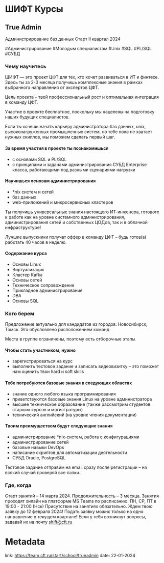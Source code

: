 # ШИФТ Курсы 

## True Admin

Администрирование баз данных
Старт II квартал 2024

\#Администрирование \#Молодым специалистам \#Unix \#SQL \#PL/SQL \#СУБД

### Чему научитесь

ШИФТ — это проект ЦФТ для тех, кто хочет развиваться в ИТ и финтехе. Здесь ты за 2-3 месяца получишь комплексные знания в рамках выбранного направления от экспертов ЦФТ.

Цель проекта – твой профессиональный рост и оптимальная интеграция в команду ЦФТ.

Участие в проекте бесплатное, поскольку мы нацелены на подготовку наших будущих специалистов.

Если ты хочешь начать карьеру администратора баз данных, unix, высоконагруженных промышленных систем, но тебе пока не хватает нужных скиллов, мы поможем сделать первый шаг. 

#### За время участия в проекте ты познакомишься 
- с основами SQL и PL/SQL 
- с принципами и задачами администрирования СУБД Enterprise класса, работающими под разными сценариями нагрузки

#### Научишься основам администрирования
- *nix систем и сетей
- баз данных
- web-приложений и микросервисных кластеров

Ты получишь универсальные знания настоящего ИТ-инженера, готового к работе как на уровне системного администрирования, администрирования сетей и собственных ЦОДов, так и в облачной инфраструктуре!

Лучшие выпускники получат оффер в команду ЦФТ – будь готов(а) работать 40 часов в неделю.

#### Содержание курса
- Основы Linux
- Виртуализация
- Кластер Kafka
- Основы сетей
- Техническое сопровождение
- Прикладное администрирование
- DBA
- Основы SQL

### Кого берем

Предложение актуально для кандидатов из городов: Новосибирск, Томск. Это обусловлено расположением команд. ​

Места в группе ограничены, поэтому есть отборочные этапы.

#### Чтобы стать участником, нужно
- зарегистрироваться на курс
- выполнить тестовое задание и записать видеовизитку – это поможет нам оценить твои hard и soft skills

#### Тебе потребуются базовые знания в следующих областях
- знание одного любого языка программирования
- приветствуются базовые знания Linux на уровне администратора
- высшее техническое образование (также рассмотрим студентов старших курсов и магистратуры)
- технический английский (на уровне чтения документации)

#### Твоим преимуществом будут следующие знания
- администрирование *nix-систем, работа с конфигурациями
- администрирование сетей
- базовые навыки DevOps
- написание скриптов для автоматизации деятельности
- СУБД Oracle, PostgreSQL

Тестовое задание отправим на email сразу после регистрации – на всякий случай проверяй все папки.

### Где, когда

Старт занятий – 14 марта 2024.
Продолжительность – 3 месяца.
Занятия проходят онлайн на платформе MS Teams по расписанию:
ПН, СР, ПТ в 19:00 - 21:00 (Нск)
Присутствие на занятиях обязательно.
Ждем твою заявку до 12 февраля 2024!
Подать заявку можно только на одно направление в текущем квартале!
Если у тебя возникнут вопросы, задавай их на почту shift@cft.ru

# Metadata
link: https://team.cft.ru/start/school/trueadmin
date: 22-01-2024